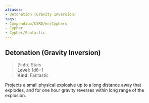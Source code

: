 ```yaml
---
aliases:
- Detonation (Gravity Inversion)
tags:
- Compendium/CSRD/en/Cyphers
- Cypher
- Cypher/Fantastic
---
```


  
## Detonation (Gravity Inversion)  
>[!info] Stats  
> **Level:** 1d6+1  
> **Kind:** Fantastic
  
Projects a small physical explosive up to a long distance away that explodes, and for one hour gravity reverses within long range of the explosion.